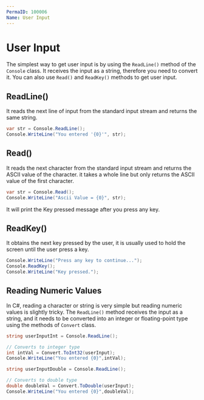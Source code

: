 ```yaml
---
PermaID: 100006
Name: User Input
---
```


#  User Input

The simplest way to get user input is by using the `ReadLine()` method of the `Console` class. It receives the input as a string, therefore you need to convert it. You can also use `Read()` and `ReadKey()` methods to get user input.

## ReadLine()

It reads the next line of input from the standard input stream and returns the same string.

```csharp
var str = Console.ReadLine();
Console.WriteLine("You entered '{0}'", str);
```

## Read()

It reads the next character from the standard input stream and returns the ASCII value of the character. it takes a whole line but only returns the ASCII value of the first character.

```csharp
var str = Console.Read();
Console.WriteLine("Ascii Value = {0}", str);
```

It will print the Key pressed message after you press any key.

## ReadKey()

It obtains the next key pressed by the user, it is usually used to hold the screen until the user press a key. 

```csharp
Console.WriteLine("Press any key to continue...");
Console.ReadKey();
Console.WriteLine("Key pressed.");
```

## Reading Numeric Values

In C#, reading a character or string is very simple but reading numeric values is slightly tricky. The `ReadLine()` method receives the input as a string, and it needs to be converted into an integer or floating-point type using the methods of `Convert` class.

```csharp
string userInputInt = Console.ReadLine();

// Converts to integer type
int intVal = Convert.ToInt32(userInput);
Console.WriteLine("You entered {0}",intVal);

string userInputDouble = Console.ReadLine();

// Converts to double type
double doubleVal = Convert.ToDouble(userInput);
Console.WriteLine("You entered {0}",doubleVal);
```
